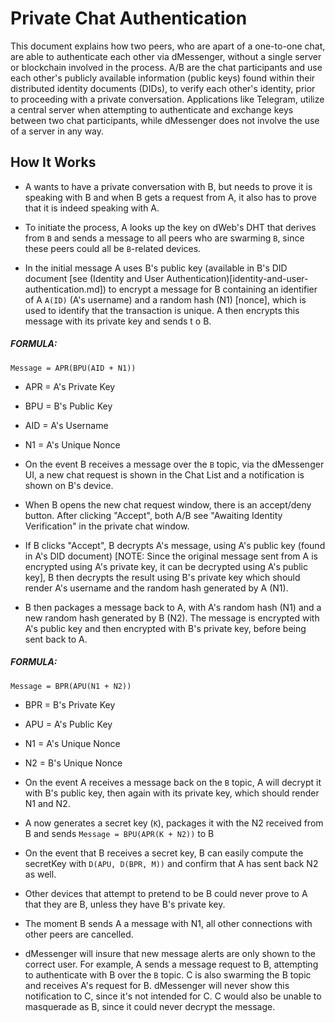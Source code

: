 # Private Chat Authentication
This document explains how two peers, who are apart of a one-to-one chat, are able to authenticate each other via dMessenger, without a single server or blockchain involved in the process. A/B are the chat participants and use each other's publicly available information (public keys) found within their distributed identity documents (DIDs), to verify each other's identity, prior to proceeding with a private conversation. Applications like Telegram, utilize a central server when attempting to authenticate and exchange keys between two chat participants, while dMessenger does not involve the use of a server in any way.

## How It Works
- A wants to have a private conversation with B, but needs to prove it is speaking with B and when B gets a request from A, it also has to prove that it is indeed speaking with A.

- To initiate the process, A looks up the key on dWeb's DHT that derives from `B` and sends a message to all peers who are swarming `B`, since these peers could all be `B`-related devices.

- In the initial message A uses B's public key (available in B's DID document [see (Identity and User Authentication)[identity-and-user-authentication.md]) to encrypt a message for B containing an identifier of A `A(ID)` (A's username) and a random hash (N1) [nonce], which is used to identify that the transaction is unique. A then encrypts this message with its private key and sends t o B.

##### FORMULA:
`Message = APR(BPU(AID + N1))`

- APR = A's Private Key
- BPU = B's Public Key
- AID = A's Username
- N1 = A's Unique Nonce

- On the event B receives a message over the `B` topic, via the dMessenger UI, a new chat request is shown in the Chat List and a notification is shown on B's device.
- When B opens the new chat request window, there is an accept/deny button. After clicking "Accept", both A/B see "Awaiting Identity Verification" in the private chat window.
- If B clicks "Accept", B decrypts A's message, using A's public key (found in A's DID document) [NOTE: Since the original message sent from A is encrypted using A's private key, it can be decrypted using A's public key], B then decrypts the result using B's private key which should render A's username and the random hash generated by A (N1). 
- B then packages a message back to A, with A's random hash (N1) and a new random hash generated by B (N2). The message is encrypted with A's public key and then encrypted with B's private key, before being sent back to A.

##### FORMULA: 
`Message = BPR(APU(N1 + N2))`

- BPR = B's Private Key
- APU = A's Public Key
- N1 = A's Unique Nonce
- N2 = B's Unique Nonce

- On the event A receives a message back on the `B` topic, A will decrypt it with B's public key, then again with its private key, which should render N1 and N2. 

- A now generates a secret key (`K`), packages it with the N2 received from B and sends `Message = BPU(APR(K + N2))` to B

- On the event that B receives a secret key, B can easily compute the secretKey with `D(APU, D(BPR, M))` and confirm that A has sent back N2 as well.

- Other devices that attempt to pretend to be B could never prove to A that they are B, unless they have B's private key.

- The moment B sends A a message with N1, all other connections with other peers are cancelled.

- dMessenger will insure that new message alerts are only shown to the correct user. For example, A sends a message request to B, attempting to authenticate with B over the `B` topic. C is also swarming the B topic and receives A's request for B. dMessenger will never show this notification to C, since it's not intended for C. C would also be unable to masquerade as B, since it could never decrypt the message.
